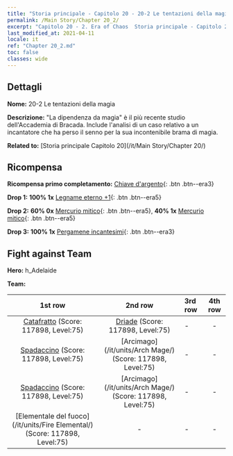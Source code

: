 ```yaml
---
title: "Storia principale - Capitolo 20 - 20-2 Le tentazioni della magia"
permalink: /Main Story/Chapter 20_2/
excerpt: "Capitolo 20 - 2. Era of Chaos  Storia principale - Capitolo 20_2. 20-2 Le tentazioni della magia"
last_modified_at: 2021-04-11
locale: it
ref: "Chapter 20_2.md"
toc: false
classes: wide
---
```


## Dettagli

 **Nome:** 20-2 Le tentazioni della magia

 **Descrizione:** \"La dipendenza da magia\" è il più recente studio dell'Accademia di Bracada. Include l'analisi di un caso relativo a un incantatore che ha perso il senno per la sua incontenibile brama di magia.

 **Related to:** [Storia principale Capitolo 20](/it/Main Story/Chapter 20/)

## Ricompensa

 **Ricompensa primo completamento:** [Chiave d'argento](/it/Items/con_693/){: .btn .btn--era3}

 **Drop 1:** **100% 1x** [Legname eterno +1](/it/Items/mat_69/){: .btn .btn--era5}

 **Drop 2:** **60% 0x** [Mercurio mitico](/it/Items/mat_63/){: .btn .btn--era5}, **40% 1x** [Mercurio mitico](/it/Items/mat_63/){: .btn .btn--era5}

 **Drop 3:** **100% 1x** [Pergamene incantesimi](/it/Items/con_694/){: .btn .btn--era3}


## Fight against Team
 **Hero:** h_Adelaide

 **Team:**


  | 1st row | 2nd row | 3rd row | 4th row |
  |:----:|:----:|:----|:----:|
  | [Catafratto](/it/units/Cavalier/) (Score: 117898, Level:75)  | [Driade](/it/units/Sprite/) (Score: 117898, Level:75)  | - | - |
  | [Spadaccino](/it/units/Swordsman/) (Score: 117898, Level:75)  | [Arcimago](/it/units/Arch Mage/) (Score: 117898, Level:75)  | - | - |
  | [Spadaccino](/it/units/Swordsman/) (Score: 117898, Level:75)  | [Arcimago](/it/units/Arch Mage/) (Score: 117898, Level:75)  | - | - |
  | [Elementale del fuoco](/it/units/Fire Elemental/) (Score: 117898, Level:75)  | - | - | - |



